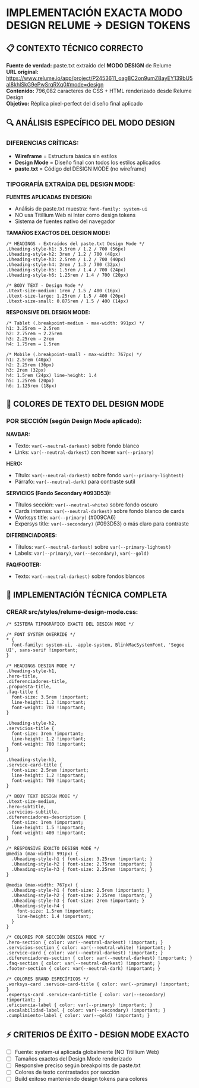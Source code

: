 # IMPLEMENTACIÓN EXACTA MODO DESIGN RELUME → DESIGN TOKENS

## 📋 CONTEXTO TÉCNICO CORRECTO

**Fuente de verdad:** paste.txt extraído del **MODO DESIGN** de Relume  
**URL original:** https://www.relume.io/app/project/P2453611_oag8C2on9umZBayEY139bU5aI8khlSkG9ePwSrqRXq0#mode=design  
**Contenido:** 796,082 caracteres de CSS + HTML renderizado desde Relume Design  
**Objetivo:** Réplica pixel-perfect del diseño final aplicado

## 🔍 **ANÁLISIS ESPECÍFICO DEL MODO DESIGN**

### **DIFERENCIAS CRÍTICAS:**
- **Wireframe** = Estructura básica sin estilos
- **Design Mode** = Diseño final con todos los estilos aplicados
- **paste.txt** = Código del DESIGN MODE (no wireframe)

### **TIPOGRAFÍA EXTRAÍDA DEL DESIGN MODE:**

**FUENTES APLICADAS EN DESIGN:**
- Análisis de paste.txt muestra: `font-family: system-ui`
- NO usa Titillium Web ni Inter como design tokens
- Sistema de fuentes nativo del navegador

**TAMAÑOS EXACTOS DEL DESIGN MODE:**
```
/* HEADINGS - Extraídos del paste.txt Design Mode */
.Uheading-style-h1: 3.5rem / 1.2 / 700 (56px)
.Uheading-style-h2: 3rem / 1.2 / 700 (48px)  
.Uheading-style-h3: 2.5rem / 1.2 / 700 (40px)
.Uheading-style-h4: 2rem / 1.3 / 700 (32px)
.Uheading-style-h5: 1.5rem / 1.4 / 700 (24px)
.Uheading-style-h6: 1.25rem / 1.4 / 700 (20px)

/* BODY TEXT - Design Mode */
.Utext-size-medium: 1rem / 1.5 / 400 (16px)
.Utext-size-large: 1.25rem / 1.5 / 400 (20px)
.Utext-size-small: 0.875rem / 1.5 / 400 (14px)
```

**RESPONSIVE DEL DESIGN MODE:**
```
/* Tablet (.breakpoint-medium - max-width: 991px) */
h1: 3.25rem → 2.5rem
h2: 2.75rem → 2.25rem
h3: 2.25rem → 2rem
h4: 1.75rem → 1.5rem

/* Mobile (.breakpoint-small - max-width: 767px) */
h1: 2.5rem (40px)
h2: 2.25rem (36px) 
h3: 2rem (32px)
h4: 1.5rem (24px) line-height: 1.4
h5: 1.25rem (20px)
h6: 1.125rem (18px)
```

## 🎨 **COLORES DE TEXTO DEL DESIGN MODE**

### **POR SECCIÓN (según Design Mode aplicado):**

**NAVBAR:**
- Texto: `var(--neutral-darkest)` sobre fondo blanco
- Links: `var(--neutral-darkest)` con hover `var(--primary)`

**HERO:**  
- Título: `var(--neutral-darkest)` sobre fondo `var(--primary-lightest)`
- Párrafo: `var(--neutral-dark)` para contraste sutil

**SERVICIOS (Fondo Secondary #093D53):**
- Títulos sección: `var(--neutral-white)` sobre fondo oscuro
- Cards internas: `var(--neutral-darkest)` sobre fondo blanco de cards
- Worksys title: `var(--primary)` (#009CA6)
- Expersys title: `var(--secondary)` (#093D53) o más claro para contraste

**DIFERENCIADORES:**
- Títulos: `var(--neutral-darkest)` sobre `var(--primary-lightest)`
- Labels: `var(--primary)`, `var(--secondary)`, `var(--gold)`

**FAQ/FOOTER:**
- Texto: `var(--neutral-darkest)` sobre fondos blancos

## 🔧 **IMPLEMENTACIÓN TÉCNICA COMPLETA**

### **CREAR src/styles/relume-design-mode.css:**
```
/* SISTEMA TIPOGRÁFICO EXACTO DEL DESIGN MODE */

/* FONT SYSTEM OVERRIDE */
* {
  font-family: system-ui, -apple-system, BlinkMacSystemFont, 'Segoe UI', sans-serif !important;
}

/* HEADINGS DESIGN MODE */
.Uheading-style-h1,
.hero-title,
.diferenciadores-title,
.propuesta-title,
.faq-title {
  font-size: 3.5rem !important;
  line-height: 1.2 !important;
  font-weight: 700 !important;
}

.Uheading-style-h2,
.servicios-title {
  font-size: 3rem !important;
  line-height: 1.2 !important;
  font-weight: 700 !important;
}

.Uheading-style-h3,
.service-card-title {
  font-size: 2.5rem !important;
  line-height: 1.2 !important;
  font-weight: 700 !important;
}

/* BODY TEXT DESIGN MODE */
.Utext-size-medium,
.hero-subtitle,
.servicios-subtitle,
.diferenciadores-description {
  font-size: 1rem !important;
  line-height: 1.5 !important;
  font-weight: 400 !important;
}

/* RESPONSIVE EXACTO DESIGN MODE */
@media (max-width: 991px) {
  .Uheading-style-h1 { font-size: 3.25rem !important; }
  .Uheading-style-h2 { font-size: 2.75rem !important; }
  .Uheading-style-h3 { font-size: 2.25rem !important; }
}

@media (max-width: 767px) {
  .Uheading-style-h1 { font-size: 2.5rem !important; }
  .Uheading-style-h2 { font-size: 2.25rem !important; }
  .Uheading-style-h3 { font-size: 2rem !important; }
  .Uheading-style-h4 { 
    font-size: 1.5rem !important;
    line-height: 1.4 !important;
  }
}

/* COLORES POR SECCIÓN DESIGN MODE */
.hero-section { color: var(--neutral-darkest) !important; }
.servicios-section { color: var(--neutral-white) !important; }
.service-card { color: var(--neutral-darkest) !important; }
.diferenciadores-section { color: var(--neutral-darkest) !important; }
.faq-section { color: var(--neutral-darkest) !important; }
.footer-section { color: var(--neutral-dark) !important; }

/* COLORES BRAND ESPECÍFICOS */
.worksys-card .service-card-title { color: var(--primary) !important; }
.expersys-card .service-card-title { color: var(--secondary) !important; }
.eficiencia-label { color: var(--primary) !important; }
.escalabilidad-label { color: var(--secondary) !important; }
.cumplimiento-label { color: var(--gold) !important; }
```

## ⚡ **CRITERIOS DE ÉXITO - DESIGN MODE EXACTO**

- [ ] Fuente: system-ui aplicada globalmente (NO Titillium Web)
- [ ] Tamaños exactos del Design Mode renderizado
- [ ] Responsive preciso según breakpoints de paste.txt  
- [ ] Colores de texto contrastados por sección
- [ ] Build exitoso manteniendo design tokens para colores
